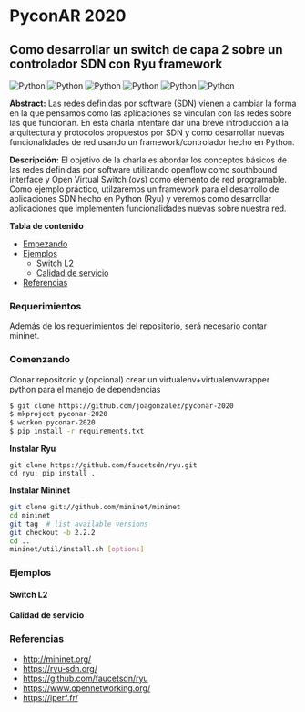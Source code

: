 # PyconAR 2020 

## Como desarrollar un switch de capa 2 sobre un controlador SDN con Ryu framework
![Python](https://img.shields.io/badge/OpenFlow-v1.3-orange)
![Python](https://img.shields.io/badge/mininet-v2.2.2-orange)
![Python](https://img.shields.io/badge/ovs-v2.13.0-orange)
![Python](https://img.shields.io/badge/ryuframework-4.34-blue)
![Python](https://img.shields.io/badge/python-v3.6-blue)
![Python](https://img.shields.io/badge/platform-linux--64-lightgrey)

**Abstract:**
Las redes definidas por software (SDN) vienen a cambiar la forma en la que pensamos como las aplicaciones se vinculan con las redes sobre las que funcionan. En esta charla intentaré dar una breve introducción a la arquitectura y protocolos propuestos por SDN y como desarrollar nuevas funcionalidades de red usando un framework/controlador hecho en Python.

**Descripción:**
El objetivo de la charla es abordar los conceptos básicos de las redes definidas por software utilizando openflow como southbound interface y Open Virtual Switch (ovs) como elemento de red programable. Como ejemplo práctico, utilzaremos un framework para el desarrollo de aplicaciones SDN hecho en Python (Ryu) y veremos como desarrollar aplicaciones que implementen funcionalidades nuevas sobre nuestra red.

**Tabla de contenido**

- [Empezando](#empezando)
- [Ejemplos](#ejemplos)
    - [Switch L2](#switch-l2)
    - [Calidad de servicio](#calidad-de-servicio)
- [Referencias](#referencias)

### Requerimientos
Además de los requerimientos del repositorio, será necesario contar mininet.

### Comenzando
Clonar repositorio y (opcional) crear un virtualenv+virtualenvwrapper python para el manejo de dependencias

```bash
$ git clone https://github.com/joagonzalez/pyconar-2020
$ mkproject pyconar-2020
$ workon pyconar-2020
$ pip install -r requirements.txt
```

**Instalar Ryu**
```baskh
git clone https://github.com/faucetsdn/ryu.git
cd ryu; pip install .
```

**Instalar Mininet**
```bash
git clone git://github.com/mininet/mininet
cd mininet
git tag  # list available versions
git checkout -b 2.2.2
cd ..
mininet/util/install.sh [options]
```

### Ejemplos

#### Switch L2

#### Calidad de servicio

### Referencias
- http://mininet.org/
- https://ryu-sdn.org/
- https://github.com/faucetsdn/ryu
- https://www.opennetworking.org/
- https://iperf.fr/ 


